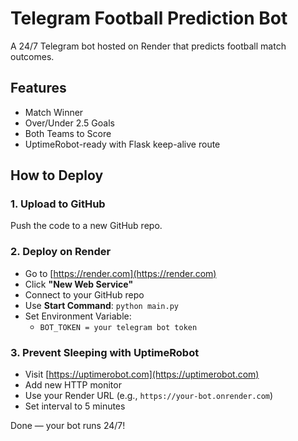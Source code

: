 # Telegram Football Prediction Bot

A 24/7 Telegram bot hosted on Render that predicts football match outcomes.

## Features
- Match Winner
- Over/Under 2.5 Goals
- Both Teams to Score
- UptimeRobot-ready with Flask keep-alive route

## How to Deploy

### 1. Upload to GitHub

Push the code to a new GitHub repo.

### 2. Deploy on Render

- Go to [https://render.com](https://render.com)
- Click **"New Web Service"**
- Connect to your GitHub repo
- Use **Start Command**: `python main.py`
- Set Environment Variable:
  - `BOT_TOKEN = your telegram bot token`

### 3. Prevent Sleeping with UptimeRobot

- Visit [https://uptimerobot.com](https://uptimerobot.com)
- Add new HTTP monitor
- Use your Render URL (e.g., `https://your-bot.onrender.com`)
- Set interval to 5 minutes

Done — your bot runs 24/7!
